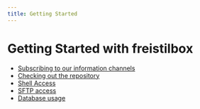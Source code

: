 ```yaml
---
title: Getting Started
---
```


Getting Started with freistilbox
================================

* [Subscribing to our information channels](infochannels/)
* [Checking out the repository](checkout/)
* [Shell Access](shell/)
* [SFTP access](sftp/)
* [Database usage](database/)

